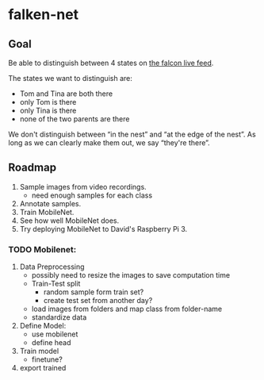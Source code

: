 # falken-net


## Goal


Be able to distinguish between 4 states on [the falcon live
feed](https://start.video-stream-hosting.de/player.html?serverip=116.202.235.106&serverapp=wsgs-live&streamname=Falken.smil).


The states we want to distinguish are:

- Tom and Tina are both there
- only Tom is there
- only Tina is there
- none of the two parents are there


We don't distinguish between “in the nest” and “at the edge of the nest”. As
long as we can clearly make them out, we say “they're there”.


## Roadmap


1. Sample images from video recordings.
   - need enough samples for each class
2. Annotate samples.
3. Train MobileNet.
4. See how well MobileNet does.
5. Try deploying MobileNet to David's Raspberry Pi 3.

### TODO Mobilenet:
1. Data Preprocessing
   - possibly need to resize the images to save computation time
   - Train-Test split
     - random sample form train set?
     - create test set from another day?
   - load images from folders and map class from folder-name
   - standardize data
2. Define Model:
   - use mobilenet
   - define head
3. Train model
   - finetune?
4. export trained
